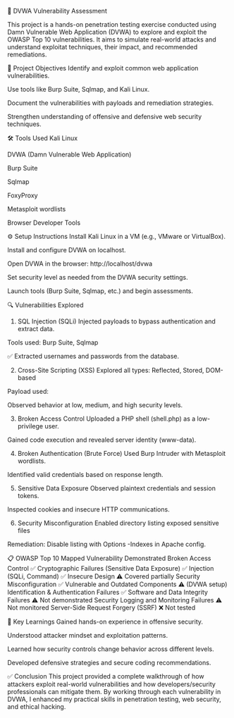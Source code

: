 🔐 DVWA Vulnerability Assessment

This project is a hands-on penetration testing exercise conducted using Damn Vulnerable Web Application (DVWA) to explore and exploit the OWASP Top 10 vulnerabilities. It aims to simulate real-world attacks and understand exploitat techniques, their impact, and recommended remediations.

📌 Project Objectives
Identify and exploit common web application vulnerabilities.

Use tools like Burp Suite, Sqlmap, and Kali Linux.

Document the vulnerabilities with payloads and remediation strategies.

Strengthen understanding of offensive and defensive web security techniques.

🛠️ Tools Used
Kali Linux

DVWA (Damn Vulnerable Web Application)

Burp Suite

Sqlmap

FoxyProxy

Metasploit wordlists

Browser Developer Tools

⚙️ Setup Instructions
Install Kali Linux in a VM (e.g., VMware or VirtualBox).

Install and configure DVWA on localhost.

Open DVWA in the browser: http://localhost/dvwa

Set security level as needed from the DVWA security settings.

Launch tools (Burp Suite, Sqlmap, etc.) and begin assessments.

🔍 Vulnerabilities Explored
1. SQL Injection (SQLi)
Injected payloads to bypass authentication and extract data.

Tools used: Burp Suite, Sqlmap

✅ Extracted usernames and passwords from the database.

2. Cross-Site Scripting (XSS)
Explored all types: Reflected, Stored, DOM-based

Payload used: <script>alert('xss')</script>

Observed behavior at low, medium, and high security levels.

3. Broken Access Control
Uploaded a PHP shell (shell.php) as a low-privilege user.

Gained code execution and revealed server identity (www-data).

4. Broken Authentication (Brute Force)
Used Burp Intruder with Metasploit wordlists.

Identified valid credentials based on response length.

5. Sensitive Data Exposure
Observed plaintext credentials and session tokens.

Inspected cookies and insecure HTTP communications.

6. Security Misconfiguration
Enabled directory listing exposed sensitive files

Remediation: Disable listing with Options -Indexes in Apache config.

📋 OWASP Top 10 Mapped
Vulnerability	Demonstrated
Broken Access Control	✅
Cryptographic Failures (Sensitive Data Exposure)	✅
Injection (SQLi, Command)	✅
Insecure Design	⚠️ Covered partially
Security Misconfiguration	✅
Vulnerable and Outdated Components	⚠️ (DVWA setup)
Identification & Authentication Failures	✅
Software and Data Integrity Failures	⚠️ Not demonstrated
Security Logging and Monitoring Failures	⚠️ Not monitored
Server-Side Request Forgery (SSRF)	❌ Not tested

🧠 Key Learnings
Gained hands-on experience in offensive security.

Understood attacker mindset and exploitation patterns.

Learned how security controls change behavior across different levels.

Developed defensive strategies and secure coding recommendations.

✅ Conclusion
This project provided a complete walkthrough of how attackers exploit real-world vulnerabilities and how developers/security professionals can mitigate them. By working through each vulnerability in DVWA, I enhanced my practical skills in penetration testing, web security, and ethical hacking.

